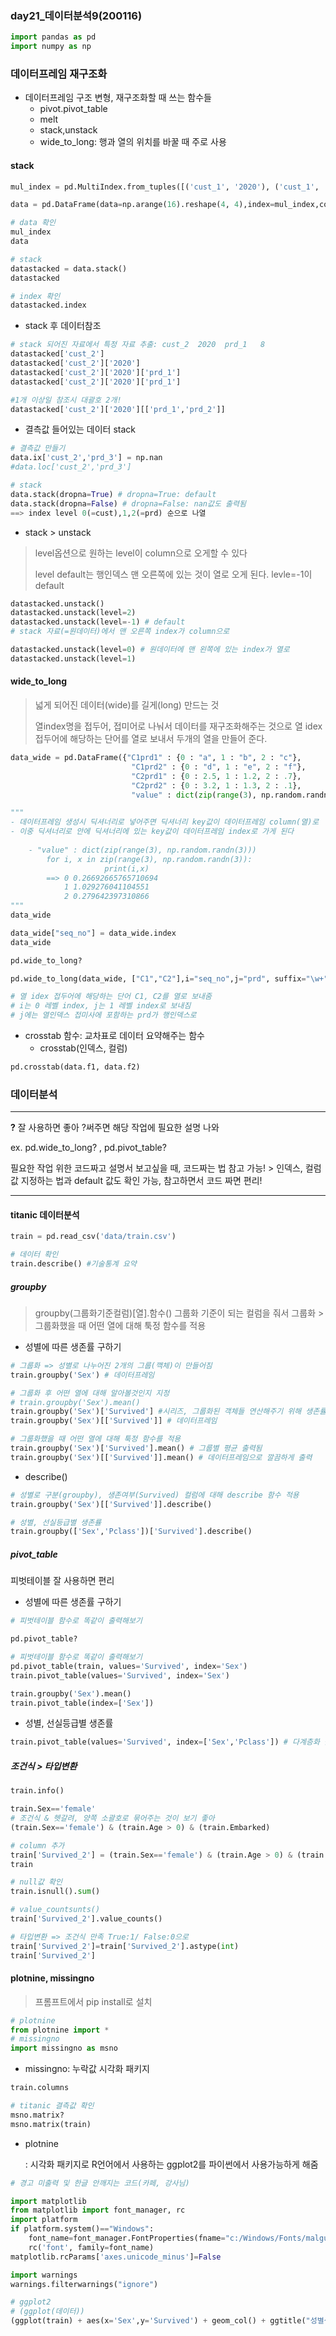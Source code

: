 ### day21_데이터분석9(200116)



```python
import pandas as pd
import numpy as np
```



### 데이터프레임 재구조화

* 데이터프레임 구조 변형, 재구조화할 때 쓰는 함수들
  * pivot.pivot_table
  * melt
  * stack,unstack
  * wide_to_long: 행과 열의 위치를 바꿀 때 주로 사용



#### stack

```python
mul_index = pd.MultiIndex.from_tuples([('cust_1', '2020'), ('cust_1', '2021'), ('cust_2', '2020'), ('cust_2', '2021')])  

data = pd.DataFrame(data=np.arange(16).reshape(4, 4),index=mul_index,columns=['prd_1', 'prd_2', 'prd_3', 'prd_4'],dtype='int')

# data 확인
mul_index
data

# stack
datastacked = data.stack()
datastacked

# index 확인
datastacked.index
```

* stack 후 데이터참조

```python
# stack 되어진 자료에서 특정 자료 추출: cust_2  2020  prd_1   8
datastacked['cust_2']
datastacked['cust_2']['2020']
datastacked['cust_2']['2020']['prd_1']
datastacked['cust_2']['2020']['prd_1']

#1개 이상일 참조시 대괄호 2개!
datastacked['cust_2']['2020'][['prd_1','prd_2']] 
```

* 결측값 들어있는 데이터 stack

```python
# 결측값 만들기
data.ix['cust_2','prd_3'] = np.nan
#data.loc['cust_2','prd_3']

# stack
data.stack(dropna=True) # dropna=True: default
data.stack(dropna=False) # dropna=False: nan값도 출력됨
==> index level 0(=cust),1,2(=prd) 순으로 나열 
```

* stack > unstack

> level옵션으로 원하는 level이 column으로 오게할 수 있다
>
> level default는 행인덱스 맨 오른쪽에 있는 것이 열로 오게 된다. levle=-1이 default

```python
datastacked.unstack() 
datastacked.unstack(level=2)
datastacked.unstack(level=-1) # default
# stack 자료(=원데이터)에서 맨 오른쪽 index가 column으로

datastacked.unstack(level=0) # 원데이터에 맨 왼쪽에 있는 index가 열로
datastacked.unstack(level=1)
```



#### wide_to_long

> 넓게 되어진 데이터(wide)를 길게(long) 만드는 것
>
> 열index명을 접두어, 접미어로 나눠서 데이터를 재구조화해주는 것으로 열 idex 접두어에 해당하는 단어를 열로 보내서 두개의 열을 만들어 준다.

```python
data_wide = pd.DataFrame({"C1prd1" : {0 : "a", 1 : "b", 2 : "c"},
                           "C1prd2" : {0 : "d", 1 : "e", 2 : "f"},
                           "C2prd1" : {0 : 2.5, 1 : 1.2, 2 : .7},
                           "C2prd2" : {0 : 3.2, 1 : 1.3, 2 : .1},
                           "value" : dict(zip(range(3), np.random.randn(3)))})

"""
- 데이터프레임 생성시 딕셔너리로 넣어주면 딕셔너리 key값이 데이터프레임 column(열)로 
- 이중 딕셔너리로 안에 딕셔너리에 있는 key값이 데이터프레임 index로 가게 된다
    
    - "value" : dict(zip(range(3), np.random.randn(3)))
        for i, x in zip(range(3), np.random.randn(3)):
                     print(i,x)      
        ==> 0 0.26692665765710694
            1 1.029276041104551
            2 0.279642397310866
"""
data_wide

data_wide["seq_no"] = data_wide.index
data_wide

pd.wide_to_long?

pd.wide_to_long(data_wide, ["C1","C2"],i="seq_no",j="prd", suffix="\w+")

# 열 idex 접두어에 해당하는 단어 C1, C2를 열로 보내줌
# i는 0 레벨 index, j는 1 레벨 index로 보내짐
# j에는 열인덱스 접미사에 포함하는 prd가 행인덱스로
```

* crosstab 함수: 교차표로 데이터 요약해주는 함수
  * crosstab(인덱스, 컬럼)

```python
pd.crosstab(data.f1, data.f2)
```







### 데이터분석

****

**?** 잘 사용하면 좋아  ?써주면 해당 작업에 필요한 설명 나와

ex. pd.wide_to_long? , pd.pivot_table?

 필요한 작업 위한 코드짜고 설명서 보고싶을 때, 코드짜는 법 참고 가능!                      > 인덱스, 컬럼값 지정하는 법과 default 값도 확인 가능, 참고하면서 코드 짜면 편리!

** **



#### titanic 데이터분석

```python
train = pd.read_csv('data/train.csv')

# 데이터 확인
train.describe() #기술통계 요약
```



##### groupby

> groupby(그룹화기준컬럼)[열].함수()
> 그룹화 기준이 되는 컬럼을 줘서 그룹화 > 그룹화했을 때 어떤 열에 대해 툭정 함수를 적용

* 성별에 따른 생존률 구하기

```python
# 그룹화 => 성별로 나누어진 2개의 그룹(깩체)이 만들어짐
train.groupby('Sex') # 데이터프레임

# 그룹화 후 어떤 열에 대해 알아볼것인지 지정
# train.groupby('Sex').mean()
train.groupby('Sex')['Survived'] #시리즈, 그룹화된 객체들 연산해주기 위해 생존률 연산위한 
train.groupby('Sex')[['Survived']] # 데이터프레임

# 그룹화했을 때 어떤 열에 대해 툭정 함수를 적용
train.groupby('Sex')['Survived'].mean() # 그룹별 평균 출력됨
train.groupby('Sex')[['Survived']].mean() # 데이터프레임으로 깔끔하게 출력
```

* describe()

```python
# 성별로 구분(groupby), 생존여부(Survived) 컬럼에 대해 describe 함수 적용
train.groupby('Sex')[['Survived']].describe()

# 성별, 선실등급별 생존률
train.groupby(['Sex','Pclass'])['Survived'].describe()
```



##### pivot_table

피벗테이블 잘 사용하면 편리

* 성별에 따른 생존률 구하기

```python
# 피벗테이블 함수로 똑같이 출력해보기

pd.pivot_table?

# 피벗테이블 함수로 똑같이 출력해보기
pd.pivot_table(train, values='Survived', index='Sex')
train.pivot_table(values='Survived', index='Sex')

train.groupby('Sex').mean()
train.pivot_table(index=['Sex'])
```

* 성별, 선실등급별 생존률

```python
train.pivot_table(values='Survived', index=['Sex','Pclass']) # 다계층화 출력
```



##### 조건식 >  타입변환

```python
train.info()

train.Sex=='female'
# 조건식 & 헷갈려, 양쪽 소괄호로 묶어주는 것이 보기 좋아
(train.Sex=='female') & (train.Age > 0) & (train.Embarked)

# column 추가
train['Survived_2'] = (train.Sex=='female') & (train.Age > 0) & (train.Embarked)
train

# null값 확인
train.isnull().sum()

# value_countsunts()
train['Survived_2'].value_counts()

# 타입변환 => 조건식 만족 True:1/ False:0으로
train['Survived_2']=train['Survived_2'].astype(int)
train['Survived_2']
```



#### plotnine, missingno

> 프롬프트에서 pip install로 설치

```python
# plotnine
from plotnine import *
# missingno
import missingno as msno
```

*  missingno: 누락값 시각화 패키지

```python
train.columns

# titanic 결측값 확인
msno.matrix?
msno.matrix(train)
```

* plotnine

  : 시각화 패키지로 R언어에서 사용하는 ggplot2를 파이썬에서 사용가능하게 해줌

```python
# 경고 미출력 및 한글 안깨지는 코드(카페, 강사님)

import matplotlib
from matplotlib import font_manager, rc
import platform
if platform.system()=="Windows":
    font_name=font_manager.FontProperties(fname="c:/Windows/Fonts/malgun.ttf").get_name()
    rc('font', family=font_name)
matplotlib.rcParams['axes.unicode_minus']=False

import warnings
warnings.filterwarnings("ignore")
```

```python
# ggplot2
# (ggplot(데이터))
(ggplot(train) + aes(x='Sex',y='Survived') + geom_col() + ggtitle("성별생존률"))
```